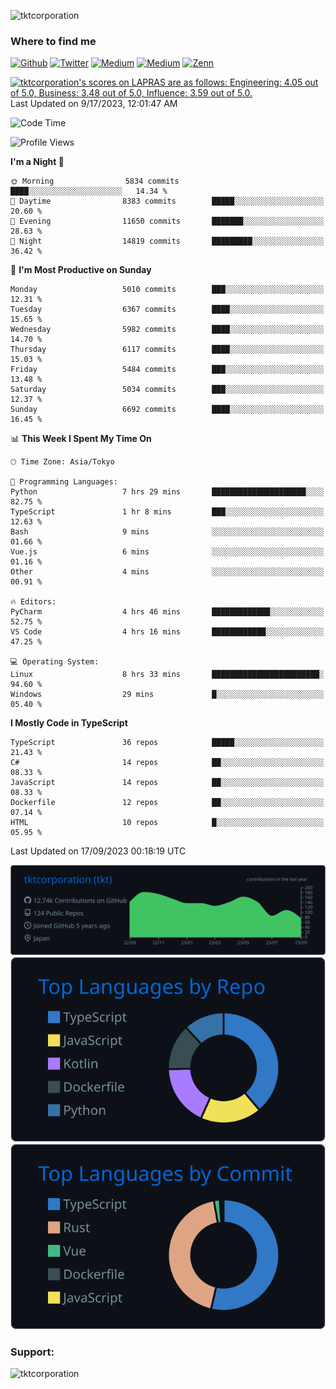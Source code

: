 <p align="left"> <img src="https://komarev.com/ghpvc/?username=tktcorporation&label=Profile%20views&color=0e75b6&style=flat" alt="tktcorporation" /> </p>

<h3>Where to find me</h3>
<p>
<a href="https://github.com/tktcorporation" target="_blank"><img alt="Github" src="https://img.shields.io/badge/GitHub-%2312100E.svg?&style=for-the-badge&logo=Github&logoColor=white" /></a>
<a href="https://twitter.com/tktcorporation" target="_blank"><img alt="Twitter" src="https://img.shields.io/badge/twitter-%231DA1F2.svg?&style=for-the-badge&logo=twitter&logoColor=white" /></a>
<a href="https://www.linkedin.com/in/tktcorporation" target="_blank"><img alt="Medium" src="https://img.shields.io/badge/linkdin-0a66c2.svg?&style=for-the-badge&logo=linkedin&logoColor=white" /></a>
<a href="https://qiita.com/tktcorporation" target="_blank"><img alt="Medium" src="https://img.shields.io/badge/qiita-55C500.svg?&style=for-the-badge&logo=qiita&logoColor=white" /></a>
<a href="https://zenn.dev/tktcorporation" target="_blank"><img alt="Zenn" src="https://img.shields.io/badge/Zenn-3EA8FF.svg?&style=for-the-badge&logo=Zenn&logoColor=white" /></a>
</p>

<!--START_SECTION:lapras-card-->
<p ><a href="https://lapras.com/public/tktcorporation" target="_blank" rel="noopener noreferrer"><img alt="tktcorporation's scores on LAPRAS are as follows: Engineering: 4.05 out of 5.0, Business: 3.48 out of 5.0, Influence: 3.59 out of 5.0." src="https://lapras-card-generator.vercel.app/api/svg?e=4.05&b=3.48&i=3.59&b1=%23232323&b2=%236d6d6d&i1=%23212121&i2=%23818181&l=en" width="300" ></a>  
Last Updated on 9/17/2023, 12:01:47 AM</p>
<!--END_SECTION:lapras-card-->
  
<!--START_SECTION:waka-->
![Code Time](http://img.shields.io/badge/Code%20Time-1%2C150%20hrs%2038%20mins-blue)

![Profile Views](http://img.shields.io/badge/Profile%20Views-0-blue)

**I'm a Night 🦉** 

```text
🌞 Morning                5834 commits        ████░░░░░░░░░░░░░░░░░░░░░   14.34 % 
🌆 Daytime                8383 commits        █████░░░░░░░░░░░░░░░░░░░░   20.60 % 
🌃 Evening                11650 commits       ███████░░░░░░░░░░░░░░░░░░   28.63 % 
🌙 Night                  14819 commits       █████████░░░░░░░░░░░░░░░░   36.42 % 
```
📅 **I'm Most Productive on Sunday** 

```text
Monday                   5010 commits        ███░░░░░░░░░░░░░░░░░░░░░░   12.31 % 
Tuesday                  6367 commits        ████░░░░░░░░░░░░░░░░░░░░░   15.65 % 
Wednesday                5982 commits        ████░░░░░░░░░░░░░░░░░░░░░   14.70 % 
Thursday                 6117 commits        ████░░░░░░░░░░░░░░░░░░░░░   15.03 % 
Friday                   5484 commits        ███░░░░░░░░░░░░░░░░░░░░░░   13.48 % 
Saturday                 5034 commits        ███░░░░░░░░░░░░░░░░░░░░░░   12.37 % 
Sunday                   6692 commits        ████░░░░░░░░░░░░░░░░░░░░░   16.45 % 
```


📊 **This Week I Spent My Time On** 

```text
🕑︎ Time Zone: Asia/Tokyo

💬 Programming Languages: 
Python                   7 hrs 29 mins       █████████████████████░░░░   82.75 % 
TypeScript               1 hr 8 mins         ███░░░░░░░░░░░░░░░░░░░░░░   12.63 % 
Bash                     9 mins              ░░░░░░░░░░░░░░░░░░░░░░░░░   01.66 % 
Vue.js                   6 mins              ░░░░░░░░░░░░░░░░░░░░░░░░░   01.16 % 
Other                    4 mins              ░░░░░░░░░░░░░░░░░░░░░░░░░   00.91 % 

🔥 Editors: 
PyCharm                  4 hrs 46 mins       █████████████░░░░░░░░░░░░   52.75 % 
VS Code                  4 hrs 16 mins       ████████████░░░░░░░░░░░░░   47.25 % 

💻 Operating System: 
Linux                    8 hrs 33 mins       ████████████████████████░   94.60 % 
Windows                  29 mins             █░░░░░░░░░░░░░░░░░░░░░░░░   05.40 % 
```

**I Mostly Code in TypeScript** 

```text
TypeScript               36 repos            █████░░░░░░░░░░░░░░░░░░░░   21.43 % 
C#                       14 repos            ██░░░░░░░░░░░░░░░░░░░░░░░   08.33 % 
JavaScript               14 repos            ██░░░░░░░░░░░░░░░░░░░░░░░   08.33 % 
Dockerfile               12 repos            ██░░░░░░░░░░░░░░░░░░░░░░░   07.14 % 
HTML                     10 repos            █░░░░░░░░░░░░░░░░░░░░░░░░   05.95 % 
```




 Last Updated on 17/09/2023 00:18:19 UTC
<!--END_SECTION:waka-->

[![](https://raw.githubusercontent.com/tktcorporation/tktcorporation/master/profile-summary-card-output/github_dark/0-profile-details.svg)](https://github.com/vn7n24fzkq/github-profile-summary-cards)
[![](https://raw.githubusercontent.com/tktcorporation/tktcorporation/master/profile-summary-card-output/github_dark/1-repos-per-language.svg)](https://github.com/vn7n24fzkq/github-profile-summary-cards) [![](https://raw.githubusercontent.com/tktcorporation/tktcorporation/master/profile-summary-card-output/github_dark/2-most-commit-language.svg)](https://github.com/vn7n24fzkq/github-profile-summary-cards)

<h3 align="left">Support:</h3>
<p><a href="https://www.buymeacoffee.com/tktcorporation"> <img align="left" src="https://cdn.buymeacoffee.com/buttons/v2/default-yellow.png" height="50" width="210" alt="tktcorporation" /></a></p><br><br>
